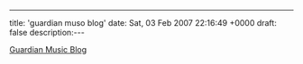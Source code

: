 ---
title: 'guardian muso blog'
date: Sat, 03 Feb 2007 22:16:49 +0000
draft: false
description:---

[Guardian Music Blog](http://blogs.guardian.co.uk/music/)